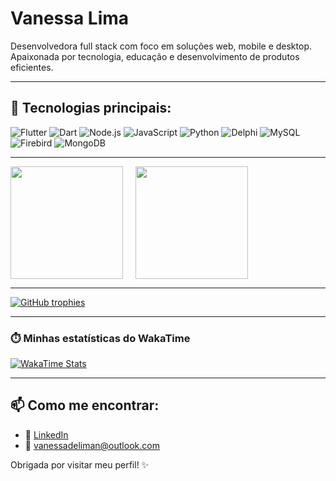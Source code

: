 # Vanessa Lima

Desenvolvedora full stack com foco em soluções web, mobile e desktop.  
Apaixonada por tecnologia, educação e desenvolvimento de produtos eficientes.

---

## 🚀 Tecnologias principais:

![Flutter](https://img.shields.io/badge/Flutter-02569B?style=for-the-badge&logo=flutter&logoColor=white)
![Dart](https://img.shields.io/badge/Dart-0175C2?style=for-the-badge&logo=dart&logoColor=white)
![Node.js](https://img.shields.io/badge/Node.js-339933?style=for-the-badge&logo=nodedotjs&logoColor=white)
![JavaScript](https://img.shields.io/badge/JavaScript-F7DF1E?style=for-the-badge&logo=javascript&logoColor=black)
![Python](https://img.shields.io/badge/Python-3776AB?style=for-the-badge&logo=python&logoColor=white)
![Delphi](https://img.shields.io/badge/Delphi-E60000?style=for-the-badge&logo=embarcadero&logoColor=white)
![MySQL](https://img.shields.io/badge/MySQL-4479A1?style=for-the-badge&logo=mysql&logoColor=white)
![Firebird](https://img.shields.io/badge/Firebird-EE4000?style=for-the-badge)
![MongoDB](https://img.shields.io/badge/MongoDB-47A248?style=for-the-badge&logo=mongodb&logoColor=white)

---

<a href="https://github.com/vanessadeliman">
  <div style="display: flex; gap: 20px; align-items: center;">
    <img height="180em" src="https://github-readme-stats.vercel.app/api?username=vanessadeliman&show_icons=true&theme=dracula&include_all_commits=true&count_private=true" />
    <img height="180em" src="https://github-readme-stats.vercel.app/api/top-langs/?username=vanessadeliman&layout=compact&langs_count=7&theme=dracula" />
  </div>
</a>

---

<a href="https://github.com/vanessadeliman">
  <img src="https://github-profile-trophy.vercel.app/?username=vanessadeliman&theme=dracula&row=1&column=6" alt="GitHub trophies" />
</a>

---

### ⏱️ Minhas estatísticas do WakaTime

[![WakaTime Stats](https://wakatime.com/badge/user/vanessadeliman.svg)](https://wakatime.com/@vanessadeliman)

---

## 📫 Como me encontrar:

- 💼 [LinkedIn]([https://www.linkedin.com/in/seuusuario](https://www.linkedin.com/in/vanessa-de-lima-nascimento-b3124b19b/))
- 📧 vanessadeliman@outlook.com

Obrigada por visitar meu perfil! ✨
